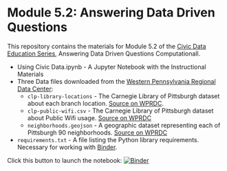 # Module 5.2: Answering Data Driven Questions

This repository contains the materials for Module 5.2 of the [Civic Data Education Series](https://civic-switchboard.gitbook.io/education-series/segment-5-using-community-data/module-5.2-answering-data-driven-questions-computationally), Answering Data Driven Questions Computationall.

- Using Civic Data.ipynb - A Jupyter Notebook with the Instructional Materials
- Three Data files downloaded from the [Western Pennsylvania Regional Data Center](http://wprdc.org):
  - `clp-library-locations` - The Carnegie Library of Pittsburgh dataset about each branch location. [Source on WPRDC](https://data.wprdc.org/dataset/libraries).
  - `clp-public-wifi.csv` - The Carnegie Library of Pittsburgh dataset about Public Wifi usage. [Source on WPRDC](https://data.wprdc.org/dataset/clp-public-wifi)
  - `neighborhoods.geojson` - A geographic dataset representing each of Pittsburgh 90 neighborhoods. [Source on WPRDC](https://data.wprdc.org/dataset/neighborhoods2)
- `requirements.txt` - A file listing the Python library requirements. Necessary for working with [Binder](https://mybinder.org).

Click this button to launch the notebook: [![Binder](https://mybinder.org/badge_logo.svg)](https://mybinder.org/v2/gh/mcburton/civic-data-deep-dive/HEAD?labpath=Using%20Civic%20Data.ipynb)